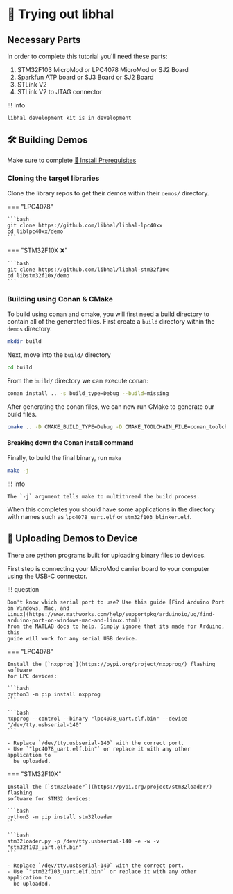 # 🚀 Trying out libhal

## Necessary Parts

In order to complete this tutorial you'll need these parts:

1. STM32F103 MicroMod or LPC4078 MicroMod or SJ2 Board
1. Sparkfun ATP board or SJ3 Board or SJ2 Board
1. STLink V2
1. STLink V2 to JTAG connector

!!! info

    libhal development kit is in development

## 🛠️ Building Demos

Make sure to complete [🧰 Install Prerequisites](prerequisites.md)

### Cloning the target libraries

Clone the library repos to get their demos within their `demos/` directory.

=== "LPC4078"

    ```bash
    git clone https://github.com/libhal/libhal-lpc40xx
    cd liblpc40xx/demo
    ```

=== "STM32F10X ❌"

    ```bash
    git clone https://github.com/libhal/libhal-stm32f10x
    cd libstm32f10x/demo
    ```

### Building using Conan & CMake

To build using conan and cmake, you will first need a build directory to contain
all of the generated files. First create a `build` directory within the `demos`
directory.

```bash
mkdir build
```

Next, move into the `build/` directory

```bash
cd build
```

From the `build/` directory we can execute conan:

```bash
conan install .. -s build_type=Debug --build=missing
```

After generating the conan files, we can now run CMake to generate our build
files.

```bash
cmake .. -D CMAKE_BUILD_TYPE=Debug -D CMAKE_TOOLCHAIN_FILE=conan_toolchain.cmake
```

#### Breaking down the Conan install command

Finally, to build the final binary, run `make`

```bash
make -j
```

!!! info

    The `-j` argument tells make to multithread the build process.

When this completes you should have some applications in the directory with
names such as `lpc4078_uart.elf` or `stm32f103_blinker.elf`.

## 💾 Uploading Demos to Device

There are python programs built for uploading binary files to devices.

First step is connecting your MicroMod carrier board to your computer using the
USB-C connector.

!!! question

    Don't know which serial port to use? Use this guide [Find Arduino Port
    on Windows, Mac, and
    Linux](https://www.mathworks.com/help/supportpkg/arduinoio/ug/find-arduino-port-on-windows-mac-and-linux.html)
    from the MATLAB docs to help. Simply ignore that its made for Arduino, this
    guide will work for any serial USB device.

=== "LPC4078"

    Install the [`nxpprog`](https://pypi.org/project/nxpprog/) flashing software
    for LPC devices:

    ```bash
    python3 -m pip install nxpprog
    ```

    ```bash
    nxpprog --control --binary "lpc4078_uart.elf.bin" --device "/dev/tty.usbserial-140"
    ```

    - Replace `/dev/tty.usbserial-140` with the correct port.
    - Use `"lpc4078_uart.elf.bin"` or replace it with any other application to
      be uploaded.

=== "STM32F10X"

    Install the [`stm32loader`](https://pypi.org/project/stm32loader/) flashing
    software for STM32 devices:

    ```bash
    python3 -m pip install stm32loader
    ```

    ```bash
    stm32loader.py -p /dev/tty.usbserial-140 -e -w -v "stm32f103_uart.elf.bin"
    ```

    - Replace `/dev/tty.usbserial-140` with the correct port.
    - Use `"stm32f103_uart.elf.bin"` or replace it with any other application to
      be uploaded.
